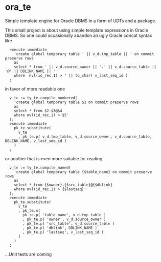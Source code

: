 # ora_te
Simple template engine for Oracle DBMS in a form of UDTs and a package.

This small project is about using simple template expressions in Oracle DBMS.
So one could occasionally abandon an ugly Oracle concat syntax like 
```
  execute immediate 
    'create global temporary table ' || v_d.tmp_table || ' on commit preserve rows 
    as 
    select * from ' || v_d.source_owner || '.' || v_d.source_table || '@' || DBLINK_NAME || '
    where  nvl(id_rec,1) > ' || to_char( v_last_seq_id )
  ;
```  
in favor of more readable one
```
  v_te := ty_te.compile_numbered( 
    'create global temporary table $1 on commit preserve rows
    as
    select * from $2.$3@$4
    where nvl(id_rec,1) > $5'
  );
  execute immediate
    pk_te.substitute( 
      v_te
      , pk_te.p( v_d.tmp_table, v_d.source_owner, v_d.source_table, DBLINK_NAME, v_last_seq_id ) 
    ) 
  ;
```  
or another that is even more suitable for reading
```
  v_te := ty_te.compile_named( 
    'create global temporary table {$table_name} on commit preserve rows
    as
    select * from {$owner}.{$src_table}@{$dblink}
    where nvl(id_rec,1) > {$lastseq}'
  );
  execute immediate
    pk_te.substitute( 
      v_te
      , pk_te.m( 
        pk_te.p( 'table_name', v_d.tmp_table )
        , pk_te.p( 'owner', v_d.source_owner )
        , pk_te.p( 'src_table', v_d.source_table ) 
        , pk_te.p( 'dblink', DBLINK_NAME )
        , pk_te.p( 'lastseq', v_last_seq_id ) 
      )
    ) 
  ;
```  
...Unit tests are coming

